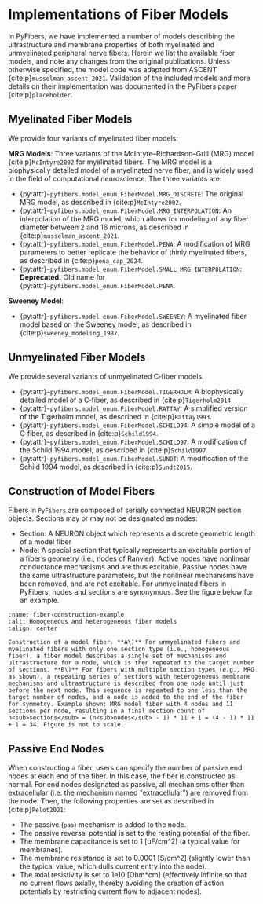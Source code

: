 # Implementations of Fiber Models

In PyFibers, we have implemented a number of models describing the ultrastructure and membrane properties of both myelinated and unmyelinated peripheral nerve fibers. Herein we list the available fiber models, and note any changes from the original publications. Unless otherwise specified, the model code was adapted from ASCENT {cite:p}`musselman_ascent_2021`. Validation of the included models and more details on their implementation was documented in the PyFibers paper {cite:p}`placeholder`.

## Myelinated Fiber Models

We provide four variants of myelinated fiber models:

**MRG Models**: Three variants of the McIntyre–Richardson–Grill (MRG) model {cite:p}`McIntyre2002` for myelinated fibers. The MRG model is a biophysically detailed model of a myelinated nerve fiber, and is widely used in the field of computational neuroscience. The three variants are:
- {py:attr}`~pyfibers.model_enum.FiberModel.MRG_DISCRETE`: The original MRG model, as described in {cite:p}`McIntyre2002`.
- {py:attr}`~pyfibers.model_enum.FiberModel.MRG_INTERPOLATION`: An interpolation of the MRG model, which allows for modeling of any fiber diameter between 2 and 16 microns, as described in {cite:p}`musselman_ascent_2021`.
- {py:attr}`~pyfibers.model_enum.FiberModel.PENA`: A modification of MRG parameters to better replicate the behavior of thinly myelinated fibers, as described in {cite:p}`pena_cap_2024`.
- {py:attr}`~pyfibers.model_enum.FiberModel.SMALL_MRG_INTERPOLATION`: **Deprecated.** Old name for {py:attr}`~pyfibers.model_enum.FiberModel.PENA`.

**Sweeney Model**:
- {py:attr}`~pyfibers.model_enum.FiberModel.SWEENEY`: A myelinated fiber model based on the Sweeney model, as described in {cite:p}`sweeney_modeling_1987`.

## Unmyelinated Fiber Models

We provide several variants of unmyelinated C‑fiber models.
- {py:attr}`~pyfibers.model_enum.FiberModel.TIGERHOLM`: A biophysically detailed model of a C‑fiber, as described in {cite:p}`Tigerholm2014`.
- {py:attr}`~pyfibers.model_enum.FiberModel.RATTAY`: A simplified version of the Tigerholm model, as described in {cite:p}`Rattay1993`.
- {py:attr}`~pyfibers.model_enum.FiberModel.SCHILD94`: A simple model of a C‑fiber, as described in {cite:p}`Schild1994`.
- {py:attr}`~pyfibers.model_enum.FiberModel.SCHILD97`: A modification of the Schild 1994 model, as described in {cite:p}`Schild1997`.
- {py:attr}`~pyfibers.model_enum.FiberModel.SUNDT`: A modification of the Schild 1994 model, as described in {cite:p}`Sundt2015`.

## Construction of Model Fibers

Fibers in `PyFibers` are composed of serially connected NEURON section objects. Sections may or may not be designated as nodes:
- Section: A NEURON object which represents a discrete geometric length of a model fiber
- Node: A special section that typically represents an excitable portion of a fiber’s geometry (i.e., nodes of Ranvier). Active nodes have nonlinear conductance mechanisms and are thus excitable. Passive nodes have the same ultrastructure parameters, but the nonlinear mechanisms have been removed, and are not excitable. For unmyelinated fibers in PyFibers, nodes and sections are synonymous. See the figure below for an example.

```{figure} images/fiber_construction.png
:name: fiber-construction-example
:alt: Homogeneous and heterogeneous fiber models
:align: center

Construction of a model fiber. **A\)** For unmyelinated fibers and myelinated fibers with only one section type (i.e., homogeneous fiber), a fiber model describes a single set of mechanisms and ultrastructure for a node, which is then repeated to the target number of sections. **B\)** For fibers with multiple section types (e.g., MRG as shown), a repeating series of sections with heterogeneous membrane mechanisms and ultrastructure is described from one node until just before the next node. This sequence is repeated to one less than the target number of nodes, and a node is added to the end of the fiber for symmetry. Example shown: MRG model fiber with 4 nodes and 11 sections per node, resulting in a final section count of n<sub>sections</sub> = (n<sub>nodes</sub> - 1) * 11 + 1 = (4 - 1) * 11 + 1 = 34. Figure is not to scale.
```

## Passive End Nodes

When constructing a fiber, users can specify the number of passive end nodes at each end of the fiber. In this case, the fiber is constructed as normal. For end nodes designated as passive, all mechanisms other than extracellular (i.e. the mechanism named "extracellular") are removed from the node. Then, the following properties are set as described in {cite:p}`Pelot2021`:
- The passive (``pas``) mechanism is added to the node.
- The passive reversal potential is set to the resting potential of the fiber.
- The membrane capacitance is set to 1 [uF/cm^2] (a typical value for membranes).
- The membrane resistance is set to 0.0001 [S/cm^2] (slightly lower than the typical value, which dulls current entry into the node).
- The axial resistivity is set to 1e10 [Ohm*cm] (effectively infinite so that no current flows axially, thereby avoiding the creation of action potentials by restricting current flow to adjacent nodes).
